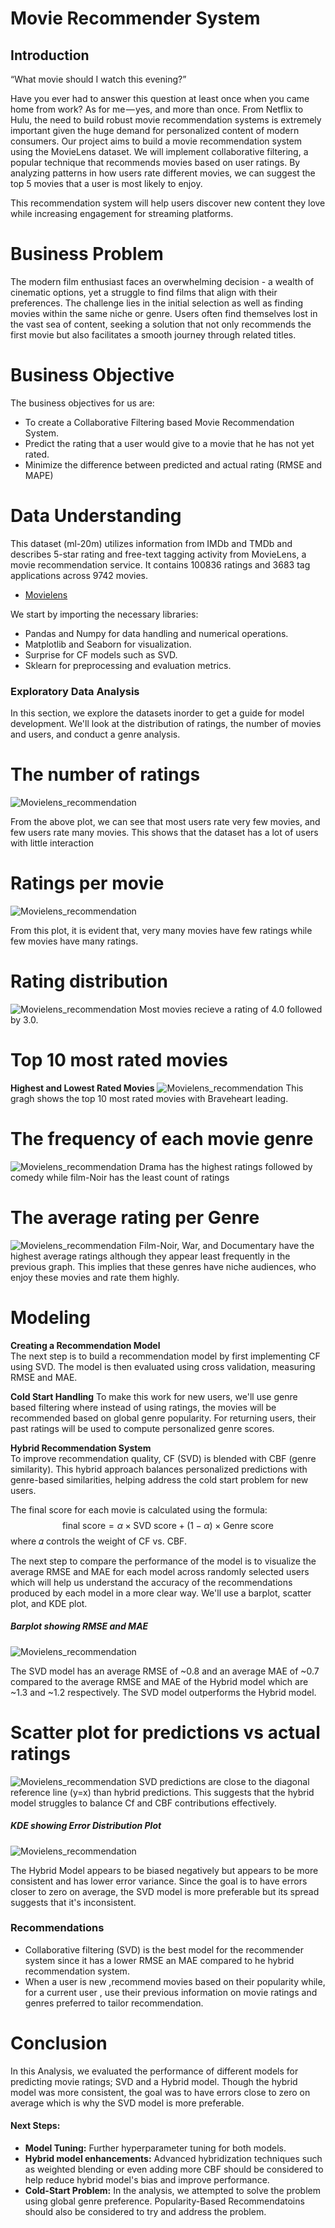 # Movie Recommender System
## Introduction
“What movie should I watch this evening?” 

Have you ever had to answer this question at least once when you came home from work? As for me — yes, and more than once. From Netflix to Hulu, the need to build robust movie recommendation systems is extremely important given the huge demand for personalized content of modern consumers.
Our project aims to build a movie recommendation system using the MovieLens dataset. We will implement collaborative filtering, a popular technique that recommends movies based on user ratings. By analyzing patterns in how users rate different movies, we can suggest the top 5 movies that a user is most likely to enjoy.

This recommendation system will help users discover new content they love while increasing engagement for streaming platforms.

# Business Problem
The modern film enthusiast faces an overwhelming decision - a wealth of cinematic options, yet a struggle to find films that align with their preferences. The challenge lies in the initial selection as well as finding movies within the same niche or genre. Users often find themselves lost in the vast sea of content, seeking a solution that not only recommends the first movie but also facilitates a smooth journey through related titles.

# Business Objective
The business objectives for us are:
- To create a Collaborative Filtering based Movie Recommendation System.
- Predict the rating that a user would give to a movie that he has not yet rated.
- Minimize the difference between predicted and actual rating (RMSE and MAPE)

# Data Understanding
This dataset (ml-20m) utilizes information from IMDb and TMDb and describes 5-star rating and free-text tagging activity from MovieLens, a movie recommendation service. It contains 100836 ratings and 3683 tag applications across 9742 movies.
- [Movielens](https://grouplens.org/datasets/movielens/latest/)

We start by importing the necessary libraries:
- Pandas and Numpy for data handling and numerical operations.
- Matplotlib and Seaborn for visualization.
- Surprise for CF models such as SVD.
- Sklearn for preprocessing and evaluation metrics.




### Exploratory Data Analysis
In this section, we explore the datasets inorder to get a guide for model development. We'll look at the distribution of ratings, the number of movies and users, and conduct a genre analysis.


#  The number of ratings
![Movielens_recommendation](image4/Capture_001.PNG)

From the above plot, we can see that most users rate very few movies, and few users rate many movies. This shows that the dataset has a lot of users with little interaction


# Ratings per movie
![Movielens_recommendation](image4/Capture_002.PNG)

From this plot, it is evident that, very many movies have few ratings while few movies have many ratings.
# Rating distribution
![Movielens_recommendation](image4/Capture_003.PNG)
Most movies recieve a rating of 4.0 followed by 3.0.

#  Top 10 most rated movies

**Highest and Lowest Rated Movies**
![Movielens_recommendation](image4/Capture_004.PNG)
This gragh shows the top 10 most rated movies with  Braveheart  leading.


#  The frequency of each movie genre
![Movielens_recommendation](image4/Capture_005.PNG)
Drama has the highest ratings followed by comedy while film-Noir has the least count of ratings

#  The average rating per Genre
![Movielens_recommendation](image4/Capture_006.PNG)
Film-Noir, War, and Documentary have the highest average ratings although they appear least frequently in the previous graph. This implies that these genres have niche audiences, who enjoy these movies and rate them highly.

# Modeling
**Creating a Recommendation Model**  
The next step is to build a recommendation model by first implementing CF using SVD. The model is then evaluated using cross validation, measuring RMSE and MAE.


**Cold Start Handling**
To make this work for new users, we'll use genre based filtering where instead of using ratings, the movies will be recommended based on global genre popularity. For returning users, their past ratings will be used to compute personalized genre scores.


**Hybrid Recommendation System**  
To improve recommendation quality, CF (SVD) is blended with CBF (genre similarity). This hybrid approach balances personalized predictions with genre-based similarities, helping address the cold start problem for new users.

The final score for each movie is calculated using the formula:
$$
\text{final score} = \alpha \times \text{SVD score} + (1 - \alpha) \times \text{Genre score}
$$
where 
𝛼 controls the weight of CF vs. CBF.



The next step to compare the performance of the model is to visualize the average RMSE and MAE for each model across randomly selected users which will help us understand the accuracy of the recommendations produced by each model in a more clear way. We'll use a barplot, scatter plot, and KDE plot.


##### Barplot showing RMSE and MAE
![Movielens_recommendation](image4/Capture_007.PNG)

The SVD model has an average RMSE of ~0.8 and an average MAE of ~0.7 compared to the average RMSE and MAE of the Hybrid model which are ~1.3 and ~1.2 respectively. The SVD model outperforms the Hybrid model.

 # Scatter plot for predictions vs actual ratings
![Movielens_recommendation](image4/Capture_008.PNG)
SVD predictions are close to the diagonal reference line (y=x) than  hybrid predictions. This suggests that the hybrid model struggles to balance Cf and CBF contributions effectively.

##### KDE showing Error Distribution Plot
![Movielens_recommendation](image4/Capture_009.PNG)


The Hybrid Model appears to be biased negatively but appears to be more consistent and has lower error variance. Since the goal is to have errors closer to zero on average, the SVD model is more preferable but its spread suggests that it's inconsistent.

### Recommendations
- Collaborative filtering (SVD) is the best model for the recommender system
since it has a lower RMSE an MAE compared to he hybrid recommendation
system.
- When a user is new ,recommend movies based on their popularity while, for
a current user , use their previous information on movie ratings and genres
preferred to tailor recommendation.

# Conclusion
In this Analysis, we evaluated the performance of different models for predicting movie ratings; SVD and a Hybrid model. Though the hybrid model was more consistent, the goal was to have errors close to zero on average which is why the SVD model is more preferable.

#### Next Steps:
- **Model Tuning:** Further hyperparameter tuning for both models.
- **Hybrid model enhancements:** Advanced hybridization techniques such as weighted blending or even adding more CBF should be considered to help reduce hybrid model's bias and improve performance.
- **Cold-Start Problem:** In the analysis, we attempted to solve the problem using global genre preference. Popularity-Based Recommendatoins should also be considered to try and address the problem.

